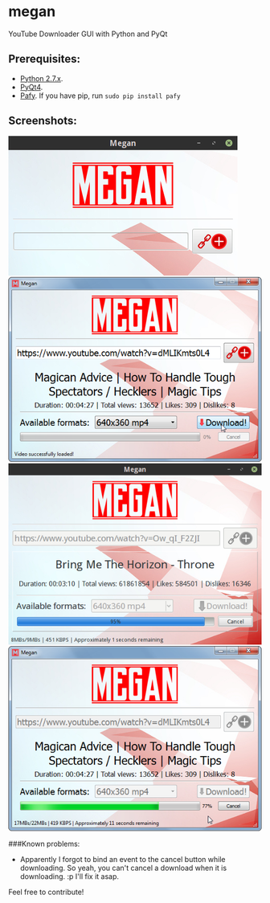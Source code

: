 # megan
YouTube Downloader GUI with Python and PyQt

## Prerequisites:
* [Python 2.7.x](https://www.python.org/downloads/).
* [PyQt4](http://pyqt.sourceforge.net/Docs/PyQt4/installation.html).
* [Pafy](http://pythonhosted.org/Pafy/). If you have pip, run `sudo pip install pafy`
## Screenshots:
![on linux](https://raw.githubusercontent.com/naeem-hasan/megan/master/screenshots/lmegan.png)
![on windows video loaded](https://raw.githubusercontent.com/naeem-hasan/megan/master/screenshots/wloaded.png)
![downloading on linux](https://raw.githubusercontent.com/naeem-hasan/megan/master/screenshots/ldownload2.png)
![downloading on windows](https://raw.githubusercontent.com/naeem-hasan/megan/master/screenshots/wdownload.png)

###Known problems:
* Apparently I forgot to bind an event to the cancel button while downloading. So yeah, you can't cancel a download when it is downloading. :p I'll fix it asap.

Feel free to contribute!
